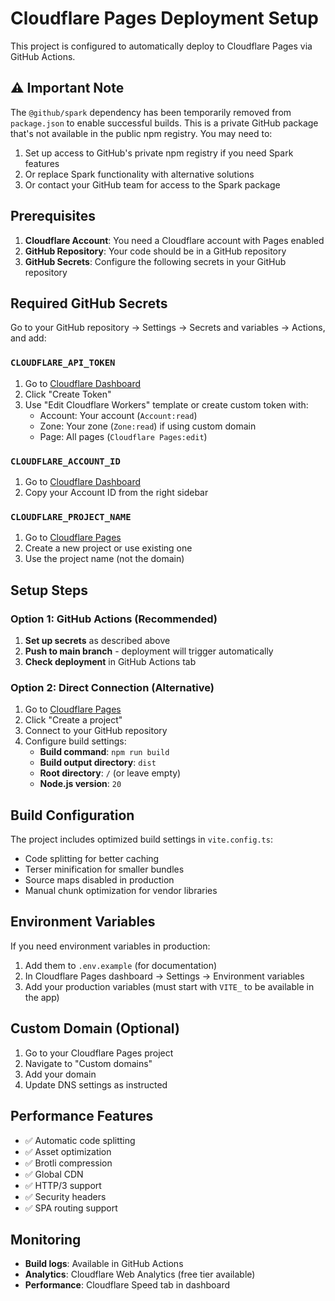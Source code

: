 # Cloudflare Pages Deployment Setup

This project is configured to automatically deploy to Cloudflare Pages via GitHub Actions.

## ⚠️ Important Note

The `@github/spark` dependency has been temporarily removed from `package.json` to enable successful builds. This is a private GitHub package that's not available in the public npm registry. You may need to:

1. Set up access to GitHub's private npm registry if you need Spark features
2. Or replace Spark functionality with alternative solutions
3. Or contact your GitHub team for access to the Spark package

## Prerequisites

1. **Cloudflare Account**: You need a Cloudflare account with Pages enabled
2. **GitHub Repository**: Your code should be in a GitHub repository
3. **GitHub Secrets**: Configure the following secrets in your GitHub repository

## Required GitHub Secrets

Go to your GitHub repository → Settings → Secrets and variables → Actions, and add:

### `CLOUDFLARE_API_TOKEN`

1. Go to [Cloudflare Dashboard](https://dash.cloudflare.com/profile/api-tokens)
2. Click "Create Token"
3. Use "Edit Cloudflare Workers" template or create custom token with:
   - Account: Your account (`Account:read`)
   - Zone: Your zone (`Zone:read`) if using custom domain
   - Page: All pages (`Cloudflare Pages:edit`)

### `CLOUDFLARE_ACCOUNT_ID`

1. Go to [Cloudflare Dashboard](https://dash.cloudflare.com/)
2. Copy your Account ID from the right sidebar

### `CLOUDFLARE_PROJECT_NAME`

1. Go to [Cloudflare Pages](https://dash.cloudflare.com/pages)
2. Create a new project or use existing one
3. Use the project name (not the domain)

## Setup Steps

### Option 1: GitHub Actions (Recommended)

1. **Set up secrets** as described above
2. **Push to main branch** - deployment will trigger automatically
3. **Check deployment** in GitHub Actions tab

### Option 2: Direct Connection (Alternative)

1. Go to [Cloudflare Pages](https://dash.cloudflare.com/pages)
2. Click "Create a project"
3. Connect to your GitHub repository
4. Configure build settings:
   - **Build command**: `npm run build`
   - **Build output directory**: `dist`
   - **Root directory**: `/` (or leave empty)
   - **Node.js version**: `20`

## Build Configuration

The project includes optimized build settings in `vite.config.ts`:

- Code splitting for better caching
- Terser minification for smaller bundles
- Source maps disabled in production
- Manual chunk optimization for vendor libraries

## Environment Variables

If you need environment variables in production:

1. Add them to `.env.example` (for documentation)
2. In Cloudflare Pages dashboard → Settings → Environment variables
3. Add your production variables (must start with `VITE_` to be available in the app)

## Custom Domain (Optional)

1. Go to your Cloudflare Pages project
2. Navigate to "Custom domains"
3. Add your domain
4. Update DNS settings as instructed

## Performance Features

- ✅ Automatic code splitting
- ✅ Asset optimization
- ✅ Brotli compression
- ✅ Global CDN
- ✅ HTTP/3 support
- ✅ Security headers
- ✅ SPA routing support

## Monitoring

- **Build logs**: Available in GitHub Actions
- **Analytics**: Cloudflare Web Analytics (free tier available)
- **Performance**: Cloudflare Speed tab in dashboard
